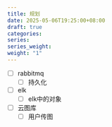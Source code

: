 ```yaml
---
title: 规划
date: 2025-05-06T19:25:00+08:00
draft: true
categories: 
series: 
series_weight: 
weight: "1"
---
```

- [ ] rabbitmq
	- [ ] 持久化
- [ ] elk
	- [ ] elk中的对象
- [ ] 云图库
	- [ ] 用户传图

